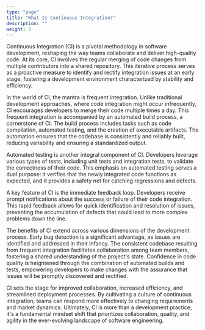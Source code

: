 ```yaml
---
type: "page"
title: "What Is Continuous Integration?"
description: ""
weight: 3
---
```


Continuous Integration (CI) is a pivotal methodology in software development, reshaping the way teams collaborate and deliver high-quality code. At its core, CI involves the regular merging of code changes from multiple contributors into a shared repository. This iterative process serves as a proactive measure to identify and rectify integration issues at an early stage, fostering a development environment characterized by stability and efficiency.

In the world of CI, the mantra is frequent integration. Unlike traditional development approaches, where code integration might occur infrequently, CI encourages developers to merge their code multiple times a day. This frequent integration is accompanied by an automated build process, a cornerstone of CI. The build process includes tasks such as code compilation, automated testing, and the creation of executable artifacts. The automation ensures that the codebase is consistently and reliably built, reducing variability and ensuring a standardized output.

Automated testing is another integral component of CI. Developers leverage various types of tests, including unit tests and integration tests, to validate the correctness of their code. This emphasis on automated testing serves a dual purpose: it verifies that the newly integrated code functions as expected, and it provides a safety net for catching regressions and defects.

A key feature of CI is the immediate feedback loop. Developers receive prompt notifications about the success or failure of their code integration. This rapid feedback allows for quick identification and resolution of issues, preventing the accumulation of defects that could lead to more complex problems down the line.

The benefits of CI extend across various dimensions of the development process. Early bug detection is a significant advantage, as issues are identified and addressed in their infancy. The consistent codebase resulting from frequent integration facilitates collaboration among team members, fostering a shared understanding of the project's state. Confidence in code quality is heightened through the combination of automated builds and tests, empowering developers to make changes with the assurance that issues will be promptly discovered and rectified.

CI sets the stage for improved collaboration, increased efficiency, and streamlined deployment processes. By cultivating a culture of continuous integration, teams can respond more effectively to changing requirements and market dynamics. Ultimately, CI is more than a development practice; it's a fundamental mindset shift that prioritizes collaboration, quality, and agility in the ever-evolving landscape of software engineering.